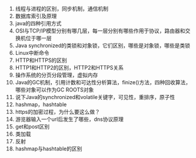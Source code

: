 1. 线程与进程的区别，同步机制，通信机制
2. 数据库索引及原理
3. java的四种引用方式
4. OSI与TCP/IP模型分别有哪几层，每一层分别有哪些作用于协议，路由器和交换机位于哪一层
5. Java synchronized的类锁和对象锁，它们区别，哪些是对象锁，哪些是类锁
6. Linux中断命令
7. HTTP和HTTPS的区别
8. HTTP1和HTTP2的区别，HTTP2和HTTPS关系
9. 操作系统的分页分段管理，虚拟内存
10. Java的GC机制，引用计数和可达性分析算法，finize()方法，四种回收算法，哪些对象可以作为GC ROOTS对象
11. 说下Java的synchronized和volatile关键字，可见性，重排序，原子性
12. hashmap，hashtable
13. https的加密过程，为什么要这么做？
14. 游览器输入一个url后发生了哪些，dns协议原理
15. get和post区别
16. 类加载
17. 反射
18. hashmap与hashtable的区别